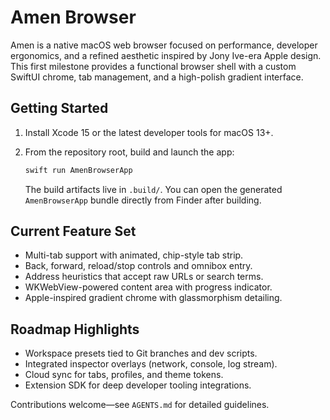 # Amen Browser

Amen is a native macOS web browser focused on performance, developer ergonomics, and a refined aesthetic inspired by Jony Ive-era Apple design. This first milestone provides a functional browser shell with a custom SwiftUI chrome, tab management, and a high-polish gradient interface.

## Getting Started

1. Install Xcode 15 or the latest developer tools for macOS 13+.
2. From the repository root, build and launch the app:

   ```bash
   swift run AmenBrowserApp
   ```

   The build artifacts live in `.build/`. You can open the generated `AmenBrowserApp` bundle directly from Finder after building.

## Current Feature Set

- Multi-tab support with animated, chip-style tab strip.
- Back, forward, reload/stop controls and omnibox entry.
- Address heuristics that accept raw URLs or search terms.
- WKWebView-powered content area with progress indicator.
- Apple-inspired gradient chrome with glassmorphism detailing.

## Roadmap Highlights

- Workspace presets tied to Git branches and dev scripts.
- Integrated inspector overlays (network, console, log stream).
- Cloud sync for tabs, profiles, and theme tokens.
- Extension SDK for deep developer tooling integrations.

Contributions welcome—see `AGENTS.md` for detailed guidelines.
